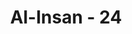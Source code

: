 ---
title: "Al-Insan - 24"
no: 24
arabic_no: ٢٤
ayah: فَاصْبِرْ لِحُكْمِ رَبِّكَ وَلَا تُطِعْ مِنْهُمْ اٰثِمًا اَوْ كَفُوْرًاۚ
translation: "Maka bersabarlah untuk (melaksanakan) ketetapan Tuhanmu, dan janganlah engkau ikuti orang yang berdosa dan orang yang kafir di antara mereka."
tafsir: "Dalam ayat ini, Allah menganjurkan kepada Rasul-Nya agar menghadapi celaan dan sikap permusuhan orang musyrik itu dengan sabar, dan tidak mengikuti mereka. Ayat ini memerintahkan Nabi Muhammad dan orang-orang mukmin agar bersikap sabar dan tahan uji menghadapi seribu satu gangguan dalam menegakkan agama Allah. Mereka diperintahkan untuk bersabar katika pertolongan belum dating dalam menghadapi orang-orang musyrik anti-Islam. Bersabar ketika menyampaikan kebenaran Allah dalam menghadapi tantangan penuh bahaya. Sebab tantangan itu suatu kewajaran dan sikap sabar menghadapinya adalah sikap yang terpuji.\n\nKemudian Allah memerintahkan pula agar umat Islam tidak terbawa arus mengikuti jalan pikiran orang yang sudah hanyut dalam lautan dosa, atau orang yang sudah sangat keterlaluan memusuhi agama. Orang yang seperti itu di antaranya adalah Abu Jahal. Ketika Rasulullah saw diperintahkan untuk pertama kali mengerjakan salat, Abu Jahal berusaha menghalangi orang Islam melaksanakan perintah itu. Ia berkata, \"Kalau aku lihat Muhammad salat, pasti akan aku patahkan lehernya\".\n\nContoh yang lain adalah 'Utbah bin Rabi'ah (sahabat karib Abu Jahal). Dialah yang membujuk Nabi agar berhenti berdakwah. Suatu kali dia bersama al-Walid datang menemui Nabi sambil membujuk, \"Kalau engkau bermaksud dengan kegiatan dakwah itu hendak memperoleh wanita cantik atau harta yang banyak, berhentilah dan saya berjanji akan mengawinkan engkau dengan anakku sendiri dan aku berikan kepadamu tanpa mahar.\" Sementara itu, al-Walid menyeru pula, \"Dan saya, hai Muhammad, akan memberikan kepadamu harta sebanyak-banyaknya sampai engkau puas, asal engkau berhenti melakukan kegiatan ini.\" \n\nAllah mengingatkan kepada Nabi saw dan umatnya agar tidak tergiur dengan bujukan dan rayuan itu, sebab nilai akidah dan perjuangan tidak dapat ditukar dengan kekayaan dunia. Dalam artian lain, ayat ini melarang seorang mukmin, apalagi kalau ia sebagai pemimpin umat, tergiur dengan berbagai kesenangan duniawi yang ditawarkan oleh orang-orang yang penuh dosa dan maksiat, dengan tujuan hendak mematikan gerakan dakwah. Namun yang betul-betul seratus persen bebas dari bujukan dan rayuan itu hanyalah Nabi Muhammad saw saja, karena beliau dijamin suci dan maksum dari dosa. Akan tetapi, kepada umat Islam dianjurkan untuk mengikuti apa yang dicontohkan beliau. Jangan terlalu mudah mengikuti gejolak nafsu, agar selamat dari kebinasaan, dan menemui Allah di hari Kiamat dengan lembaran amal yang putih bersih, bebas dari cela dan aib."
---